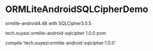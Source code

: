 # ORMLiteAndroidSQLCipherDemo
ormlite-android4.48 with SQLCipher3.5.5


<dependency>
  <groupId>tech.ouyezi</groupId>
  <artifactId>ormlite-android-sqlcipher</artifactId>
  <version>1.0.0</version>
  <type>pom</type>
</dependency>


compile 'tech.ouyezi:ormlite-android-sqlcipher:1.0.0'


